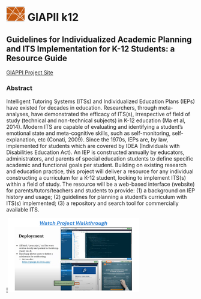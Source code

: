 # <img src="project details/GIAPII-K12_logo_v2_2.png" width="50" alt="Giappii Logo"> GIAPII k12 


## Guidelines for Individualized Academic Planning and ITS Implementation for K-12 Students: a Resource Guide

[GIAPPI Project Site](https://giappi-k12.b4a.app)

### Abstract
Intelligent Tutoring Systems (ITSs) and Individualized
Education Plans (IEPs) have existed for decades in education.
Researchers, through meta-analyses, have demonstrated the
efficacy of ITS(s), irrespective of field of study (technical and
non-technical subjects) in K-12 education (Ma et al, 2014). Modern
ITS are capable of evaluating and identifying a student’s
emotional state and meta-cognitive skills, such as self-monitoring,
self-explanation, etc (Conati, 2009). Since the 1970s, IEPs are, by
law, implemented for students which are covered by IDEA
(Individuals with Disabilities Education Act). An IEP is
constructed annually by educators, administrators, and parents of
special education students to define specific academic and
functional goals per student. Building on existing research and
education practice, this project will deliver a resource for any
individual constructing a curriculum for a K-12 student, looking
to implement ITS(s) within a field of study. The resource will be a
web-based interface (website) for parents/tutors/teachers and
students to provide: (1) a background on IEP history and usage;
(2) guidelines for planning a student’s curriculum with ITS(s)
implemented; (3) a repository and search tool for commercially
available ITS.

[!<img src="project details/archived/Giappi_YouTube_Walkthrough2.png" width="350" alt="GIAPPI Walkthrough">](https://www.youtube.com/watch?v=ZdUAIpqWadE)
